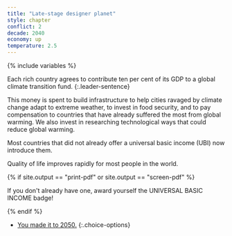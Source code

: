 ```yaml
---
title: "Late-stage designer planet"
style: chapter
conflict: 2
decade: 2040
economy: up
temperature: 2.5
---
```


{% include variables %}

Each rich country agrees to contribute ten per cent of its GDP to a global climate transition fund.
{:.leader-sentence}

This money is spent to build infrastructure to help cities ravaged by climate change adapt to extreme weather, to invest in food security, and to pay compensation to countries that have already suffered the most from global warming. We also invest in researching technological ways that could reduce global warming.

Most countries that did not already offer a universal basic income (UBI) now introduce them.

Quality of life improves rapidly for most people in the world.

{% if site.output == "print-pdf" or site.output == "screen-pdf" %}

If you don't already have one, award yourself the UNIVERSAL BASIC INCOME badge!

{% endif %}

- [You made it to 2050.](part-page_2050-designer-planet.html)
{:.choice-options}
